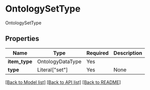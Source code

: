 # OntologySetType

OntologySetType

## Properties
| Name | Type | Required | Description |
| ------------ | ------------- | ------------- | ------------- |
**item_type** | OntologyDataType | Yes |  |
**type** | Literal["set"] | Yes | None |


[[Back to Model list]](../../../README.md#models-v1-link) [[Back to API list]](../../../README.md#documentation-for-api-endpoints) [[Back to README]](../../../README.md)
